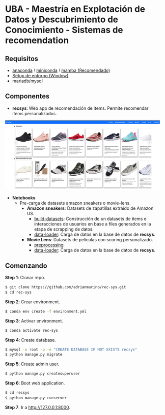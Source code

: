 # UBA - Maestría en Explotación de Datos y Descubrimiento de Conocimiento - Sistemas de recomendation


## Requisitos

* [anaconda](https://www.anaconda.com/products/individual) / [miniconda](https://docs.conda.io/en/latest/miniconda.html) / [mamba (Recomendado)](https://github.com/mamba-org/mamba)
* [Setup de entorno (Window)](https://www.youtube.com/watch?v=O8YXuHNdIIk)
* mariadb/mysql


## Componentes

* **recsys**: Web app de recomendación de items. Permite recomendar items personalizados.

![RecSys Recommendations](https://github.com/magistery-tps/rec-sys/blob/main/images/screenshot.png)

* **Notebooks**
    * Pre-carga de datasets amazon sneakers o movie-lens.
        * **Amazon sneakers**: Datasets de zapatillas extraído de Amazon US.
            * [build-datasets](https://github.com/magistery-tps/rec-sys/blob/main/notebooks/amazon/build-datasets.ipynb): Construcción de un datasets de items e interacciones de usuarios en base a files generados en la etapa de scrapping de datos.
            * [data-loader](https://github.com/magistery-tps/rec-sys/blob/main/notebooks/amazon/data-loader.ipynb): Carga de datos en la base de datos de **recsys**.
        * **Movie Lens**: Datasets de películas con scoring personalizado.
            * [preprocessing](https://github.com/magistery-tps/rec-sys/blob/main/notebooks/movielens/preprocessing.ipynb)
            * [data-loader](https://github.com/magistery-tps/rec-sys/blob/main/notebooks/movielens/data-loader.ipynb): Carga de datos en la base de datos de **recsys**.


## Comenzando

**Step 1**: Clonar repo.

```bash
$ git clone https://github.com/adrianmarino/rec-sys.git
$ cd rec-sys
```

**Step 2**: Crear environment.

```bash
$ conda env create -f environment.yml
```

**Step 3**: Activar environment.

```bash
$ conda activate rec-sys
```

**Step 4**: Create database.

```bash
$ mysql -u root -p -e "CREATE DATABASE IF NOT EXISTS recsys"
$ python manage.py migrate
```

**Step 5**: Create admin user.

```bash
$ python manage.py createsuperuser
```

**Step 6**: Boot web application.

```bash
$ cd recsys
$ python manage.py runserver
```

**Step 7**: Ir a http://127.0.0.1:8000.

